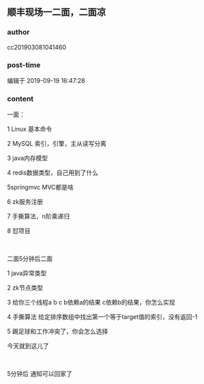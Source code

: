 ## 顺丰现场一二面，二面凉
### author 
cc201903081041460
### post-time 

编辑于  2019-09-19 16:47:28
### content 
<div class="post-topic-des nc-post-content">
 <p>
  一面：
 </p>
 <p>
  1 Linux 基本命令
 </p>
 <p>
  2 MySQL 索引，引擎，主从读写分离
 </p>
 <p>
  3 java内存模型
 </p>
 <p>
  4 redis数据类型，自己用到了什么
 </p>
 <p>
  5springmvc MVC都是啥
 </p>
 <p>
  6 zk服务注册
 </p>
 <p>
  7 手撕算法，n阶乘递归
 </p>
 <p>
  8 怼项目
 </p>
 <p>
  <br/>
 </p>
 <p>
  二面5分钟后二面
 </p>
 <p>
  1 java异常类型
 </p>
 <p>
  2 zk节点类型
 </p>
 <p>
  3 给你三个线程a b c b依赖a的结果 c依赖b的结果，你怎么实现
 </p>
 <p>
  4 手撕算法 给定排序数组中找出第一个等于target值的索引，没有返回-1
 </p>
 <p>
  5 踢足球和工作冲突了，你会怎么选择
 </p>
 <p>
  今天就到这儿了
 </p>
 <p>
  <br/>
 </p>
 <p>
  5分钟后 通知可以回家了
 </p>
 <p>
  <br/>
 </p>
 <p>
  <br/>
 </p>
</div>
